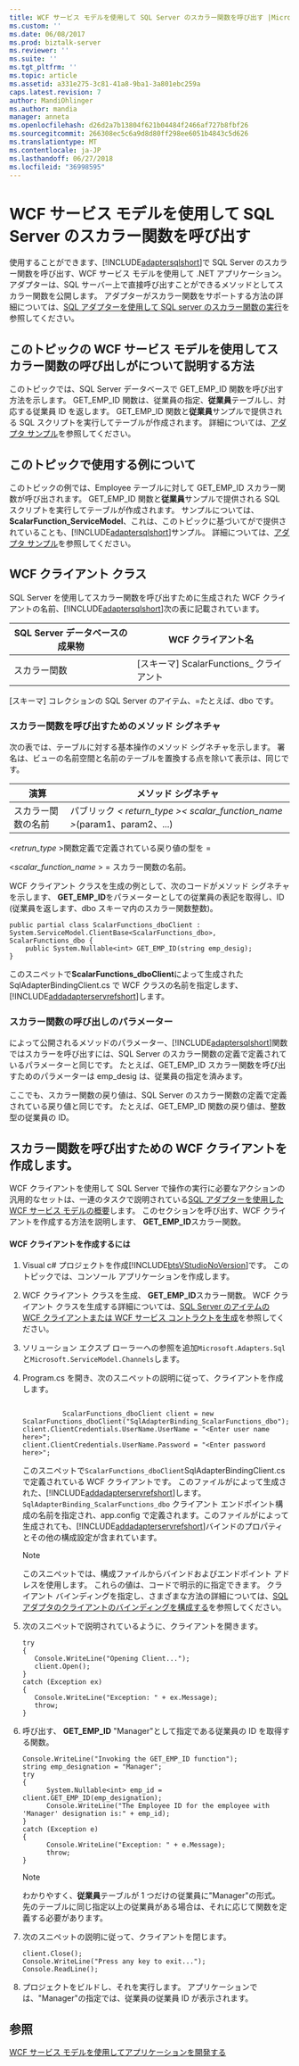 ```yaml
---
title: WCF サービス モデルを使用して SQL Server のスカラー関数を呼び出す |Microsoft Docs
ms.custom: ''
ms.date: 06/08/2017
ms.prod: biztalk-server
ms.reviewer: ''
ms.suite: ''
ms.tgt_pltfrm: ''
ms.topic: article
ms.assetid: a331e275-3c81-41a8-9ba1-3a801ebc259a
caps.latest.revision: 7
author: MandiOhlinger
ms.author: mandia
manager: anneta
ms.openlocfilehash: d26d2a7b13804f621b04484f2466af727b8fbf26
ms.sourcegitcommit: 266308ec5c6a9d8d80ff298ee6051b4843c5d626
ms.translationtype: MT
ms.contentlocale: ja-JP
ms.lasthandoff: 06/27/2018
ms.locfileid: "36998595"
---
```

# <a name="invoke-scalar-functions-in-sql-server-by-using-the-wcf-service-model"></a>WCF サービス モデルを使用して SQL Server のスカラー関数を呼び出す
使用することができます、[!INCLUDE[adaptersqlshort](../../includes/adaptersqlshort-md.md)]で SQL Server のスカラー関数を呼び出す、WCF サービス モデルを使用して .NET アプリケーション。 アダプターは、SQL サーバー上で直接呼び出すことができるメソッドとしてスカラー関数を公開します。 アダプターがスカラー関数をサポートする方法の詳細については、[SQL アダプターを使用して SQL server のスカラー関数の実行](../../adapters-and-accelerators/adapter-sql/execute-scalar-functions-in-sql-server-using-the-sql-adapter.md)を参照してください。  

## <a name="how-this-topic-demonstrates-invoking-scalar-functions-using-the-wcf-service-model"></a>このトピックの WCF サービス モデルを使用してスカラー関数の呼び出しがについて説明する方法  
 このトピックでは、SQL Server データベースで GET_EMP_ID 関数を呼び出す方法を示します。 GET_EMP_ID 関数は、従業員の指定、**従業員**テーブルし、対応する従業員 ID を返します。 GET_EMP_ID 関数と**従業員**サンプルで提供される SQL スクリプトを実行してテーブルが作成されます。 詳細については、[アダプタ サンプル](../../adapters-and-accelerators/accelerator-rosettanet/adapter-samples.md)を参照してください。  

## <a name="about-the-examples-used-in-this-topic"></a>このトピックで使用する例について  
 このトピックの例では、Employee テーブルに対して GET_EMP_ID スカラー関数が呼び出されます。 GET_EMP_ID 関数と**従業員**サンプルで提供される SQL スクリプトを実行してテーブルが作成されます。 サンプルについては、 **ScalarFunction_ServiceModel**、これは、このトピックに基づいてがで提供されていることも、[!INCLUDE[adaptersqlshort](../../includes/adaptersqlshort-md.md)]サンプル。 詳細については、[アダプタ サンプル](../../adapters-and-accelerators/accelerator-rosettanet/adapter-samples.md)を参照してください。  

## <a name="the-wcf-client-class"></a>WCF クライアント クラス  
 SQL Server を使用してスカラー関数を呼び出すために生成された WCF クライアントの名前、[!INCLUDE[adaptersqlshort](../../includes/adaptersqlshort-md.md)]次の表に記載されています。  

|SQL Server データベースの成果物|WCF クライアント名|  
|----------------------------------|---------------------|  
|スカラー関数|[スキーマ] ScalarFunctions_ クライアント|  

 [スキーマ] コレクションの SQL Server のアイテム、=たとえば、dbo です。  

### <a name="method-signature-for-invoking-scalar-functions"></a>スカラー関数を呼び出すためのメソッド シグネチャ  
 次の表では、テーブルに対する基本操作のメソッド シグネチャを示します。 署名は、ビューの名前空間と名前のテーブルを置換する点を除いて表示は、同じです。  


|      演算       |                             メソッド シグネチャ                             |
|----------------------|--------------------------------------------------------------------------|
| スカラー関数の名前 | パブリック *< return_type >*<em>< scalar_function_name ></em>(param1、param2、...) |

 \<*retrun_type* \>関数定義で定義されている戻り値の型を =  

 \<*scalar_function_name* \> = スカラー関数の名前。  

 WCF クライアント クラスを生成の例として、次のコードがメソッド シグネチャを示します、 **GET_EMP_ID**をパラメーターとしての従業員の表記を取得し、ID (従業員を返します、dbo スキーマ内のスカラー関数整数)。  

```  
public partial class ScalarFunctions_dboClient : System.ServiceModel.ClientBase<ScalarFunctions_dbo>, ScalarFunctions_dbo {      
    public System.Nullable<int> GET_EMP_ID(string emp_desig);  
}  
```  

 このスニペットで**ScalarFunctions_dboClient**によって生成された SqlAdapterBindingClient.cs で WCF クラスの名前を指定します、[!INCLUDE[addadapterservrefshort](../../includes/addadapterservrefshort-md.md)]します。  

### <a name="parameters-for-invoking-scalar-functions"></a>スカラー関数の呼び出しのパラメーター  
 によって公開されるメソッドのパラメーター、[!INCLUDE[adaptersqlshort](../../includes/adaptersqlshort-md.md)]関数ではスカラーを呼び出すには、SQL Server のスカラー関数の定義で定義されているパラメーターと同じです。 たとえば、GET_EMP_ID スカラー関数を呼び出すためのパラメーターは emp_desig は、従業員の指定を済みます。  

 ここでも、スカラー関数の戻り値は、SQL Server のスカラー関数の定義で定義されている戻り値と同じです。 たとえば、GET_EMP_ID 関数の戻り値は、整数型の従業員の ID。  

## <a name="creating-a-wcf-client-to-invoke-scalar-functions"></a>スカラー関数を呼び出すための WCF クライアントを作成します。  
 WCF クライアントを使用して SQL Server で操作の実行に必要なアクションの汎用的なセットは、一連のタスクで説明されている[SQL アダプターを使用した WCF サービス モデルの概要](../../adapters-and-accelerators/adapter-sql/overview-of-the-wcf-service-model-with-the-sql-adapter.md)します。 このセクションを呼び出す、WCF クライアントを作成する方法を説明します、 **GET_EMP_ID**スカラー関数。  

#### <a name="to-create-a-wcf-client"></a>WCF クライアントを作成するには  

1. Visual c# プロジェクトを作成[!INCLUDE[btsVStudioNoVersion](../../includes/btsvstudionoversion-md.md)]です。 このトピックでは、コンソール アプリケーションを作成します。  

2. WCF クライアント クラスを生成、 **GET_EMP_ID**スカラー関数。 WCF クライアント クラスを生成する詳細については、[SQL Server のアイテムの WCF クライアントまたは WCF サービス コントラクトを生成](../../adapters-and-accelerators/adapter-sql/generate-a-wcf-client-or-wcf-service-contract-for-sql-server-artifacts.md)を参照してください。  

3. ソリューション エクスプ ローラーへの参照を追加`Microsoft.Adapters.Sql`と`Microsoft.ServiceModel.Channels`します。  

4. Program.cs を開き、次のスニペットの説明に従って、クライアントを作成します。  

   ```  

             ScalarFunctions_dboClient client = new ScalarFunctions_dboClient("SqlAdapterBinding_ScalarFunctions_dbo");  
   client.ClientCredentials.UserName.UserName = "<Enter user name here>";  
   client.ClientCredentials.UserName.Password = "<Enter password here>";  
   ```  

    このスニペットで`ScalarFunctions_dboClient`SqlAdapterBindingClient.cs で定義されている WCF クライアントです。 このファイルがによって生成された、[!INCLUDE[addadapterservrefshort](../../includes/addadapterservrefshort-md.md)]します。 `SqlAdapterBinding_ScalarFunctions_dbo` クライアント エンドポイント構成の名前を指定され、app.config で定義されます。このファイルがによって生成されても、[!INCLUDE[addadapterservrefshort](../../includes/addadapterservrefshort-md.md)]バインドのプロパティとその他の構成設定が含まれています。  

   > [!NOTE]
   >  このスニペットでは、構成ファイルからバインドおよびエンドポイント アドレスを使用します。 これらの値は、コードで明示的に指定できます。 クライアント バインディングを指定し、さまざまな方法の詳細については、[SQL アダプタのクライアントのバインディングを構成する](../../adapters-and-accelerators/adapter-sql/configure-a-client-binding-for-the-sql-adapter.md)を参照してください。  

5. 次のスニペットで説明されているように、クライアントを開きます。  

   ```  
   try  
   {  
      Console.WriteLine("Opening Client...");  
      client.Open();  
   }  
   catch (Exception ex)  
   {  
      Console.WriteLine("Exception: " + ex.Message);  
      throw;  
   }  
   ```  

6. 呼び出す、 **GET_EMP_ID** "Manager"として指定である従業員の ID を取得する関数。  

   ```  
   Console.WriteLine("Invoking the GET_EMP_ID function");  
   string emp_designation = "Manager";  
   try  
   {  
         System.Nullable<int> emp_id = client.GET_EMP_ID(emp_designation);  
         Console.WriteLine("The Employee ID for the employee with 'Manager' designation is:" + emp_id);  
   }  
   catch (Exception e)  
   {  
         Console.WriteLine("Exception: " + e.Message);  
         throw;  
   }  
   ```  

   > [!NOTE]
   >  わかりやすく、**従業員**テーブルが 1 つだけの従業員に"Manager"の形式。 先のテーブルに同じ指定以上の従業員がある場合は、それに応じて関数を定義する必要があります。  

7. 次のスニペットの説明に従って、クライアントを閉じます。  

   ```  
   client.Close();  
   Console.WriteLine("Press any key to exit...");  
   Console.ReadLine();  
   ```  

8. プロジェクトをビルドし、それを実行します。 アプリケーションでは、"Manager"の指定では、従業員の従業員 ID が表示されます。  

## <a name="see-also"></a>参照  
[WCF サービス モデルを使用してアプリケーションを開発する](../../adapters-and-accelerators/adapter-sql/develop-sql-applications-using-the-wcf-service-model.md)